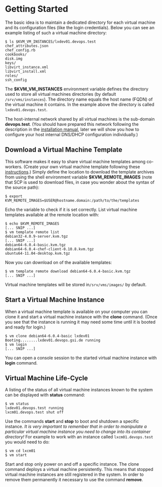 # Getting Started

The basic idea is to maintain a dedicated directory for each virtual machine and its configuration files (like the login credentials). Below you can see an example listing of such a virtual machine directory:

    $ ls $KVM_VM_INSTANCES/lxdev01.devops.test
    chef_attributes.json  
    chef_config.rb  
    cookbooks/
    disk.img  
    keys/  
    libvirt_instance.xml
    libvirt_install.xml
    roles/
    ssh_config

The **$KVM_VM_INSTANCES** environment variable defines the directory used to store all virtual machines directories (by default `/srv/vms/instances`). The directory name equals the host name (FQDN) of the virtual machine it contains. In the example above the directory is called `lxdev01.devops.test`.

The host-internal network shared by all virtual machines is the sub-domain **devops.test**. (You should have prepared this network following the description in the [installation manual][1], later we will show you how to configure your host internal DNS/DHCP configuration individually.)


## Download a Virtual Machine Template

This software makes it easy to share virtual machine templates among co-workers. (Create your own virtual machine template following these [instructions][2].) Simply define the location to download the template archives from using the shell environment variable **$KVM_REMOTE_IMAGES** (note that SCP is used to download files, in case you wonder about the syntax of the source path): 

    $ export KVM_REMOTE_IMAGES=$USER@hostname.domain:/path/to/the/templates

Echo the variable to check if it is set correctly. List virtual machine templates available at the remote location with:

    $ echo $KVM_REMOTE_IMAGES
    [... SNIP ...]
    $ vm template remote list
    debian32-4.0.9-server.kvm.tgz
    [... SNIP ...]
    debian64-6.0.4-basic.kvm.tgz
    debian64-6.0.4-chef-client-0.10.8.kvm.tgz
    ubuntu64-11.04-desktop.kvm.tgz

Now you can download on of the available templates:

    $ vm template remote download debian64-6.0.4-basic.kvm.tgz
    [... SNIP ...]

Virtual machine templates will be stored in`/srv/vms/images/` by default.

## Start a Virtual Machine Instance

When a virtual machine template is available on your computer you can clone it and start a virtual machine instance with the **clone** command. (Once you see that the instance is running it may need some time until it is booted and ready for login.) 

    $ vm clone debian64-6.0.4-basic lxdev01
    Booting........lxdev01.devops.gsi.de running
    $ vm login
    [... SNIP ...]

You can open a console session to the started virtual machine instance with **login** command.

## Virtual Machine Life-Cycle

A listing of the status of all virtual machine instances known to the system can be displayed with **status** command:

    $ vm status
    lxdev01.devops.test running
    lxcm01.devops.test shut off

Use the commands **start** and **stop** to boot and shutdown a specific instance. _It is very important to remember that in order to manipulate a particular virtual machine instance you need to change into its container directory!_ For example to work with an instance called `lxcm01.devops.test` you would need to do:

    $ vm cd lxcm01
    $ vm start

Start and stop only power on and off a specific instance. The clone command deploys a virtual machine persistently. This means that stopped virtual machine instances are still registered in the system. In order to remove them permanently it necessary to use the command **remove**. 

[1]: installation.md
[2]: virtual_machine_templates.md
